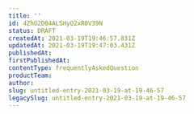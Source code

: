 ```yaml
---
title: ''
id: 4ZhO2D04ALSHyQ2xROV39N
status: DRAFT
createdAt: 2021-03-19T19:46:57.831Z
updatedAt: 2021-03-19T19:47:03.431Z
publishedAt: 
firstPublishedAt: 
contentType: frequentlyAskedQuestion
productTeam: 
author: 
slug: untitled-entry-2021-03-19-at-19-46-57
legacySlug: untitled-entry-2021-03-19-at-19-46-57
---
```



